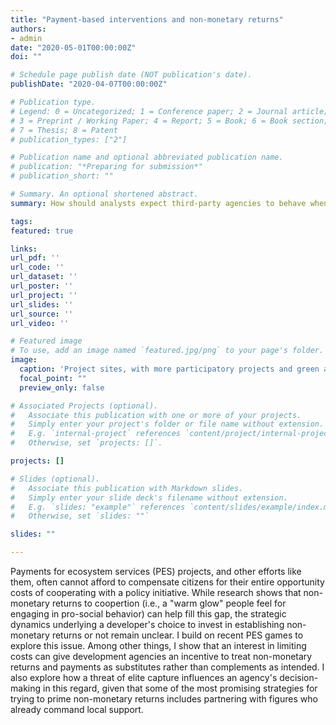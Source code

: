 ```yaml
---
title: "Payment-based interventions and non-monetary returns"
authors:
- admin
date: "2020-05-01T00:00:00Z"
doi: ""

# Schedule page publish date (NOT publication's date).
publishDate: "2020-04-07T00:00:00Z"

# Publication type.
# Legend: 0 = Uncategorized; 1 = Conference paper; 2 = Journal article;
# 3 = Preprint / Working Paper; 4 = Report; 5 = Book; 6 = Book section;
# 7 = Thesis; 8 = Patent
# publication_types: ["2"]

# Publication name and optional abbreviated publication name.
# publication: "*Preparing for submission*"
# publication_short: ""

# Summary. An optional shortened abstract.
summary: How should analysts expect third-party agencies to behave when the success of a payment-based policy intervention depends on devoting effort to costly relationship-building and/or risky local partnerships? This study uses game theory to explore the answers to those questions

tags:
featured: true

links:
url_pdf: ''
url_code: ''
url_dataset: ''
url_poster: ''
url_project: ''
url_slides: ''
url_source: ''
url_video: ''

# Featured image
# To use, add an image named `featured.jpg/png` to your page's folder. 
image:
  caption: 'Project sites, with more participatory projects and green and others in blue'
  focal_point: ""
  preview_only: false

# Associated Projects (optional).
#   Associate this publication with one or more of your projects.
#   Simply enter your project's folder or file name without extension.
#   E.g. `internal-project` references `content/project/internal-project/index.md`.
#   Otherwise, set `projects: []`.

projects: []

# Slides (optional).
#   Associate this publication with Markdown slides.
#   Simply enter your slide deck's filename without extension.
#   E.g. `slides: "example"` references `content/slides/example/index.md`.
#   Otherwise, set `slides: ""`

slides: ""

---
```


Payments for ecosystem services (PES) projects, and other efforts like them, often cannot afford to compensate citizens for their entire opportunity costs of cooperating with a policy initiative. While research shows that non-monetary returns to coopertion (i.e., a "warm glow" people feel for engaging in pro-social behavior) can help fill this gap, the strategic dynamics underlying a developer's choice to invest in establishing non-monetary returns or not remain unclear. I build on recent PES games to explore this issue. Among other things, I show that an interest in limiting costs can give development agencies an incentive to treat non-monetary returns and payments as substitutes rather than complements as intended. I also explore how a threat of elite capture influences an agency's decision-making in this regard, given that some of the most promising strategies for trying to prime non-monetary returns includes partnering with figures who already command local support.
